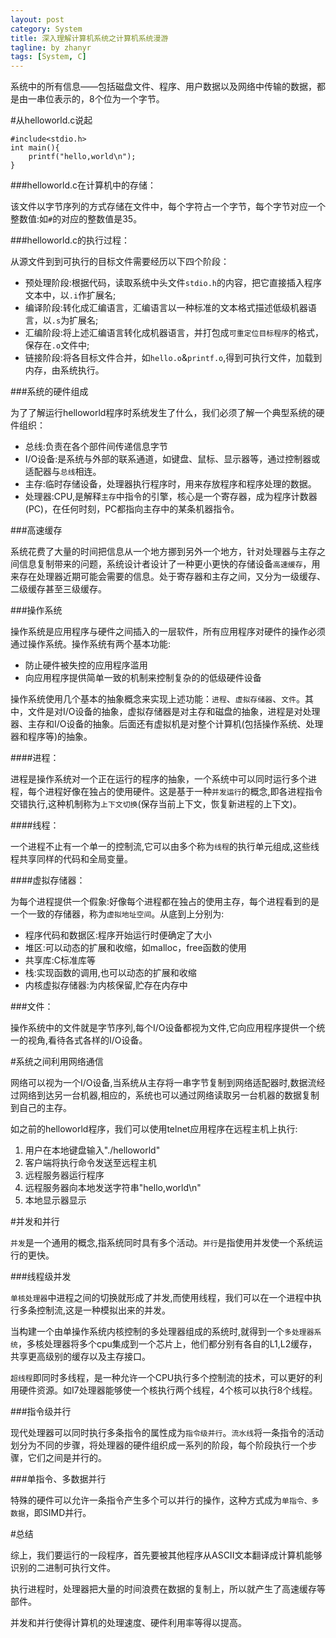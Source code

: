 ```yaml
---
layout: post
category: System
title: 深入理解计算机系统之计算机系统漫游
tagline: by zhanyr
tags: [System, C]
---
```

系统中的所有信息——包括磁盘文件、程序、用户数据以及网络中传输的数据，都是由一串位表示的，8个位为一个字节。

<!--more-->

#从helloworld.c说起

	#include<stdio.h>
	int main(){
		printf("hello,world\n");
	}

###helloworld.c在计算机中的存储：

该文件以字节序列的方式存储在文件中，每个字符占一个字节，每个字节对应一个整数值:如`#`的对应的整数值是35。

###helloworld.c的执行过程：

从源文件到到可执行的目标文件需要经历以下四个阶段：

* 预处理阶段:根据代码，读取系统中头文件`stdio.h`的内容，把它直接插入程序文本中，以`.i`作扩展名;
* 编译阶段:转化成汇编语言，汇编语言以一种标准的文本格式描述低级机器语言，以`.s`为扩展名;
* 汇编阶段:将上述汇编语言转化成机器语言，并打包成`可重定位目标程序`的格式，保存在`.o`文件中;
* 链接阶段:将各目标文件合并，如`hello.o`&`printf.o`,得到可执行文件，加载到内存，由系统执行。

###系统的硬件组成

为了了解运行helloworld程序时系统发生了什么，我们必须了解一个典型系统的硬件组织：

* 总线:负责在各个部件间传递信息字节
* I/O设备:是系统与外部的联系通道，如键盘、鼠标、显示器等，通过控制器或适配器与`总线`相连。
* 主存:临时存储设备，处理器执行程序时，用来存放程序和程序处理的数据。
* 处理器:CPU,是解释`主存`中指令的引擎，核心是一个寄存器，成为程序计数器(PC)，在任何时刻，PC都指向主存中的某条机器指令。

###高速缓存

系统花费了大量的时间把信息从一个地方挪到另外一个地方，针对处理器与主存之间信息复制带来的问题，系统设计者设计了一种更小更快的存储设备`高速缓存`，用来存在处理器近期可能会需要的信息。处于寄存器和主存之间，又分为一级缓存、二级缓存甚至三级缓存。

###操作系统

操作系统是应用程序与硬件之间插入的一层软件，所有应用程序对硬件的操作必须通过操作系统。操作系统有两个基本功能:

* 防止硬件被失控的应用程序滥用
* 向应用程序提供简单一致的机制来控制复杂的的低级硬件设备

操作系统使用几个基本的抽象概念来实现上述功能：`进程`、`虚拟存储器`、`文件`。其中，文件是对I/O设备的抽象，虚拟存储器是对主存和磁盘的抽象，进程是对处理器、主存和I/O设备的抽象。后面还有虚拟机是对整个计算机(包括操作系统、处理器和程序等)的抽象。

####进程：

进程是操作系统对一个正在运行的程序的抽象，一个系统中可以同时运行多个进程，每个进程好像在独占的使用硬件。这是基于一种`并发运行`的概念,即各进程指令交错执行,这种机制称为`上下文切换`(保存当前上下文，恢复新进程的上下文)。

####线程：

一个进程不止有一个单一的控制流,它可以由多个称为`线程`的执行单元组成,这些线程共享同样的代码和全局变量。

####虚拟存储器：

为每个进程提供一个假象:好像每个进程都在独占的使用主存，每个进程看到的是一个一致的存储器，称为`虚拟地址空间`。从底到上分别为:
* 程序代码和数据区:程序开始运行时便确定了大小
* 堆区:可以动态的扩展和收缩，如malloc，free函数的使用
* 共享库:C标准库等
* 栈:实现函数的调用,也可以动态的扩展和收缩
* 内核虚拟存储器:为内核保留,贮存在内存中

###文件：

操作系统中的文件就是字节序列,每个I/O设备都视为文件,它向应用程序提供一个统一的视角,看待各式各样的I/O设备。

#系统之间利用网络通信

网络可以视为一个I/O设备,当系统从主存将一串字节复制到网络适配器时,数据流经过网络到达另一台机器,相应的，系统也可以通过网络读取另一台机器的数据复制到自己的主存。

如之前的helloworld程序，我们可以使用telnet应用程序在远程主机上执行:

1. 用户在本地键盘输入"./helloworld"
2. 客户端将执行命令发送至远程主机
3. 远程服务器运行程序
4. 远程服务器向本地发送字符串"hello,world\n"
5. 本地显示器显示

#并发和并行

`并发`是一个通用的概念,指系统同时具有多个活动。`并行`是指使用并发使一个系统运行的更快。

###线程级并发

`单核处理器`中进程之间的切换就形成了并发,而使用线程，我们可以在一个进程中执行多条控制流,这是一种模拟出来的并发。

当构建一个由单操作系统内核控制的多处理器组成的系统时,就得到一个`多处理器系统`，多核处理器将多个cpu集成到一个芯片上，他们都分别有各自的L1,L2缓存，共享更高级别的缓存以及主存接口。

`超线程`即同时多线程，是一种允许一个CPU执行多个控制流的技术，可以更好的利用硬件资源。如I7处理器能够使一个核执行两个线程，4个核可以执行8个线程。

###指令级并行

现代处理器可以同时执行多条指令的属性成为`指令级并行`。`流水线`将一条指令的活动划分为不同的步骤，将处理器的硬件组织成一系列的阶段，每个阶段执行一个步骤，它们之间是并行的。

###单指令、多数据并行

特殊的硬件可以允许一条指令产生多个可以并行的操作，这种方式成为`单指令、多数据`，即SIMD并行。

#总结

综上，我们要运行的一段程序，首先要被其他程序从ASCII文本翻译成计算机能够识别的二进制可执行文件。

执行进程时，处理器把大量的时间浪费在数据的复制上，所以就产生了高速缓存等部件。

并发和并行使得计算机的处理速度、硬件利用率等得以提高。